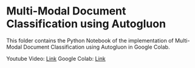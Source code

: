 # Multi-Modal Document Classification using Autogluon

This folder contains the Python Notebook of the implementation of Multi-Modal Document Classification using Autogluon in Google Colab.

Youtube Video: [Link](https://youtu.be/kv-oWlwZL1M?feature=shared)
Google Colab: [Link](https://colab.research.google.com/drive/1N91kTMb4QILo4HEs4s63agPIBrWw_khj?usp=sharing)
